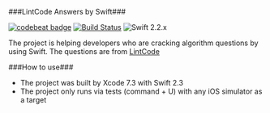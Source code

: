 ###LintCode Answers by Swift###

[![codebeat badge](https://codebeat.co/badges/1ea286ea-2808-486a-9c8b-b0a1c81d607f)](https://codebeat.co/projects/github-com-fg0815-swift-lintcode)
[![Build Status](https://travis-ci.org/fg0815/swift-lintcode.svg?branch=master)](https://travis-ci.org/fg0815/swift-lintcode)
![Swift 2.2.x](https://img.shields.io/badge/Swift-2.2.x-orange.svg)

The project is helping developers who are cracking algorithm questions by using Swift. The questions are from [LintCode](http://www.lintcode.com) 

###How to use###
- The project was built by Xcode 7.3 with Swift 2.3
- The project only runs via tests (command + U) with any iOS simulator as a target

